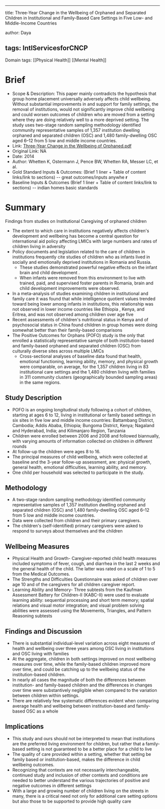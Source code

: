 
---

title: Three-Year Change in the Wellbeing of Orphaned and Separated Children in Institutional and Family-Based Care Settings in Five Low- and Middle-Income Countries

author: Daya

tags: IntlServicesforCNCP
---
Domain tags: [[Physical Health]] [[Mental Health]]

# Brief

- Scope & Description: This paper mainly contradicts the hypothesis that group home placement universally adversely affects child wellbeing. Without substantial improvements in and support for family settings, the removal of institutions, would not significantly improve child wellbeing and could worsen outcomes of children who are moved from a setting where they are doing relatively well to a more deprived setting. The study uses two-stage random sampling methodology identified community representative samples of 1,357 institution dwelling orphaned and separated children (OSC) and 1,480 family-dwelling OSC aged 6–12 from 5 low and middle income countries.
- Link: [Three-Year Change in the Wellbeing of Orphaned.pdf](https://drive.google.com/file/d/1V8WzA0bm72DSbPgdZrxay2kZkCc3HRLu/view?usp=sharing)
- Original Link: NA
- Date: 2014
- Author: Whetten K, Ostermann J, Pence BW, Whetten RA, Messer LC, et al.
- Gold Standard Inputs & Outcomes: (Brief 1 liner + Table of content links/link to sections) -- great outcomes/inputs anywhe **r**
- Baseline Inputs & Outcomes (Brief 1 liner + Table of content links/link to sections) -- indian homes basic standards

# Summary

Findings from studies on Institutional Caregiving of orphaned children
- The extent to which care in institutions negatively affects children's development and wellbeing has become a central question for international aid policy affecting LMICs with large numbers and rates of children living in adversity
- Policy documents and legislation related to the care of children in institutions frequently cite studies of children who as infants lived in socially and emotionally deprived institutions in Romania and Russia.
  - These studies demonstrated powerful negative effects on the infant brain and child development .
  - When infants were removed from this environment to live with trained, paid, and supervised foster parents in Romania, brain and child development improvements were observed.
- In a meta-analysis of studies examining children in institutional and family care it was found that while intelligence quotient values trended toward being lower among infants in institutions, this relationship was not observed in lower income countries like Ethiopia , Kenya, and Eritrea, and was not observed among children over age five
- Recent assessments of children's nutritional status in Kenya  and of psychosocial status in China found children in group homes were doing somewhat better than their family-based comparisons
- The Positive Outcomes for Orphans (POFO) study is the only that enrolled a statistically representative sample of both institution-based and family-based orphaned and separated children (OSC) from culturally diverse sites across multiple LMICs
  - Cross-sectional analyses of baseline data found that health, emotional functioning, learning ability, memory, and physical growth were comparable, on average, for the 1,357 children living in 83 institutional care settings and the 1,480 children living with families in 311 community clusters (geographically bounded sampling areas) in the same regions.

## Study Description

- POFO is an ongoing longitudinal study following a cohort of children, starting at ages 6 to 12, living in institutional or family based settings in six sites in five low and middle income countries: Battambang District, Cambodia; Addis Ababa, Ethiopia; Bungoma District, Kenya; Nagaland and Hyderabad, India; and Kilimanjaro Region, Tanzania
- Children were enrolled between 2006 and 2008 and followed biannually, with varying amounts of information collected on children in different rounds
- At follow-up the children were ages 8 to 16.
- The principal measures of child wellbeing, which were collected at baseline and the 3-year follow-up assessment, are: physical growth, general health, emotional difficulties, learning ability, and memory.
- One child per household was selected to participate in the study.

## Methodology

- A two-stage random sampling methodology identified community representative samples of 1,357 institution dwelling orphaned and separated children (OSC) and 1,480 family-dwelling OSC aged 6–12 from 5 low and middle income countries.
- Data were collected from children and their primary caregivers.
- The children&#39;s (self-identified) primary caregivers were asked to respond to surveys about themselves and the children

## Wellbeing Measures

- Physical Health and Growth- Caregiver-reported child health measures included symptoms of fever, cough, and diarrhea in the last 2 weeks and the general health of the child. The latter was rated on a scale of 1 to 5 from the Medical Outcomes.
- The Strengths and Difficulties Questionnaire was asked of children over age 10 and of the caregivers for all children caregiver report.
- Learning Ability and Memory- Three subtests from the Kaufman Assessment Battery for Children-II (KABC-II)  were used to evaluate learning ability: sequential processing and short term memory; spatial relations and visual motor integration; and visual problem solving abilities were assessed using the Movements, Triangles, and Pattern Reasoning subtests

## Findings and Discussion

- There is substantial individual-level variation across eight measures of health and wellbeing over three years among OSC living in institutions and OSC living with families
- At the aggregate, children in both settings improved on most wellbeing measures over time, while the family-based children improved more over time, and could be catching up to the wellbeing status of the institution-based children.
- In nearly all cases the magnitude of both the differences between institution- and family-based children and the differences in changes over time were substantively negligible when compared to the variation between children within settings.
- There are relatively few systematic differences evident when comparing average health and wellbeing between institution-based and family-based OSC as a whole

## Implications

- This study and ours should not be interpreted to mean that institutions are the preferred living environment for children, but rather that a family-based setting is not guaranteed to be a better place for a child to live
- The quality of care provided within a setting, whether that setting be family based
 or institution-based, makes the difference in child wellbeing outcomes.
- Recognizing that contexts are not necessarily interchangeable, continued study and inclusion of other contexts and conditions are needed to better understand the various trajectories of positive and negative outcomes in different settings
- With a large and growing number of children living on the streets in many, there is a critical need not only for additional care setting options but also those to be supported to provide high quality care
